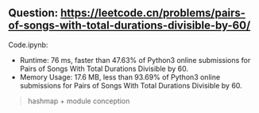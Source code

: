 ## Question: https://leetcode.cn/problems/pairs-of-songs-with-total-durations-divisible-by-60/

Code.ipynb:
* Runtime: 76 ms, faster than 47.63% of Python3 online submissions for Pairs of Songs With Total Durations Divisible by 60.
* Memory Usage: 17.6 MB, less than 93.69% of Python3 online submissions for Pairs of Songs With Total Durations Divisible by 60.
> hashmap + module conception

